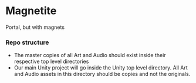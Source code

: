 # Magnetite
Portal, but with magnets

### Repo structure
 - The master copies of all Art and Audio should exist inside their
   respective top level directories
 - Our main Unity project will go inside the Unity top level directory.
   All Art and Audio assets in this directory should be copies and not
   the originals.